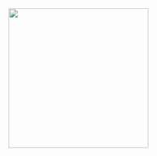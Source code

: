 <img src="https://raw.githubusercontent.com/vitorOta/PokemonTCG/async_simultaneous_calls_livedata_adapter/video.gif" width="275">